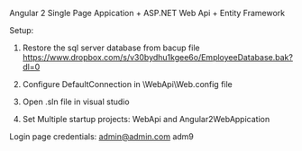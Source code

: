 Angular 2 Single Page Appication + ASP.NET Web Api + Entity Framework

Setup:

1) Restore the sql server database from bacup file https://www.dropbox.com/s/v30bydhu1kgee6o/EmployeeDatabase.bak?dl=0

2) Configure DefaultConnection in \WebApi\Web.config file

3) Open .sln file in visual studio 

4) Set Multiple startup projects: WebApi and Angular2WebAppication

Login page credentials:  admin@admin.com     adm9    
